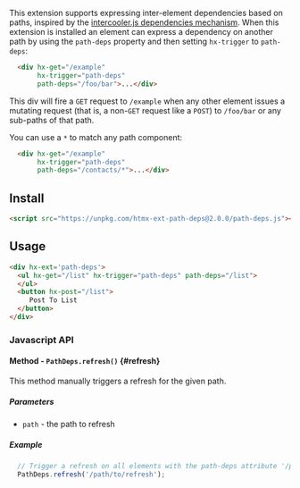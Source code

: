 
This extension supports expressing inter-element dependencies based on paths, inspired by the
[intercooler.js dependencies mechanism](http://intercoolerjs.org/docs.html#dependencies).  When this
extension is installed an element can express a dependency on another path by using the `path-deps` property
and then setting `hx-trigger` to `path-deps`:

```html
  <div hx-get="/example"
       hx-trigger="path-deps"
       path-deps="/foo/bar">...</div>
```

This div will fire a `GET` request to `/example` when any other element issues a mutating request (that is, a non-`GET`
request like a `POST`) to `/foo/bar` or any sub-paths of that path.

You can use a `*` to match any path component:

```html
  <div hx-get="/example"
       hx-trigger="path-deps"
       path-deps="/contacts/*">...</div>
```

## Install

```html
<script src="https://unpkg.com/htmx-ext-path-deps@2.0.0/path-deps.js"></script>
```

## Usage

```html
<div hx-ext='path-deps'>
  <ul hx-get="/list" hx-trigger="path-deps" path-deps="/list">
  </ul>
  <button hx-post="/list">
     Post To List
  </button>
</div>
```

### Javascript API

#### Method - `PathDeps.refresh()` {#refresh}

This method manually triggers a refresh for the given path.

##### Parameters

* `path` - the path to refresh

##### Example

```js
  // Trigger a refresh on all elements with the path-deps attribute '/path/to/refresh', including elements with a parent path, e.g. '/path'
  PathDeps.refresh('/path/to/refresh');
```

